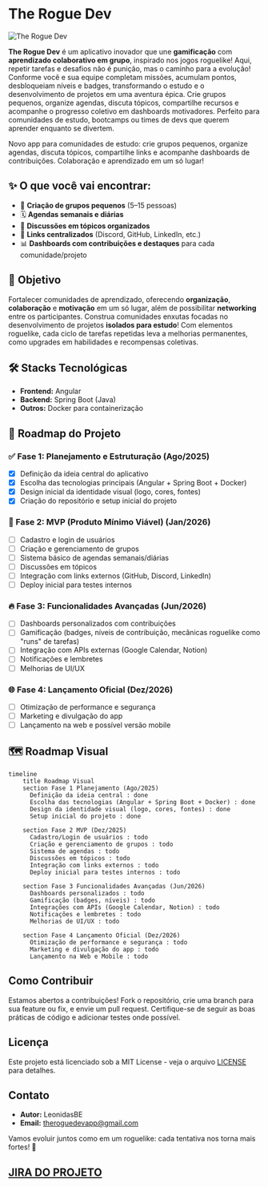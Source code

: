 # The Rogue Dev

![The Rogue Dev](https://i.imgur.com/5Ul7c71.png) 

**The Rogue Dev** é um aplicativo inovador que une **gamificação** com **aprendizado colaborativo em grupo**, inspirado nos jogos roguelike! Aqui, repetir tarefas e desafios não é punição, mas o caminho para a evolução! Conforme você e sua equipe completam missões, acumulam pontos, desbloqueiam níveis e badges, transformando o estudo e o desenvolvimento de projetos em uma aventura épica. Crie grupos pequenos, organize agendas, discuta tópicos, compartilhe recursos e acompanhe o progresso coletivo em dashboards motivadores. 
Perfeito para comunidades de estudo, bootcamps ou times de devs que querem aprender enquanto se divertem.

Novo app para comunidades de estudo: crie grupos pequenos, organize agendas, discuta tópicos, compartilhe links e acompanhe dashboards de contribuições. Colaboração e aprendizado em um só lugar!

## ✨ O que você vai encontrar:
- 👥 **Criação de grupos pequenos** (5–15 pessoas)  
- 🗓️ **Agendas semanais e diárias**  
- 💬 **Discussões em tópicos organizados**  
- 🔗 **Links centralizados** (Discord, GitHub, LinkedIn, etc.)  
- 📊 **Dashboards com contribuições e destaques** para cada comunidade/projeto  

## 🎯 Objetivo
Fortalecer comunidades de aprendizado, oferecendo **organização**, **colaboração** e **motivação** em um só lugar, além de possibilitar **networking** entre os participantes. Construa comunidades enxutas focadas no desenvolvimento de projetos **isolados para estudo**! Com elementos roguelike, cada ciclo de tarefas repetidas leva a melhorias permanentes, como upgrades em habilidades e recompensas coletivas.

## 🛠️ Stacks Tecnológicas
- **Frontend:** Angular  
- **Backend:** Spring Boot (Java)  
- **Outros:** Docker para containerização  

## 📌 Roadmap do Projeto

### ✅ Fase 1: Planejamento e Estruturação (Ago/2025)
- [x] Definição da ideia central do aplicativo
- [x] Escolha das tecnologias principais (Angular + Spring Boot + Docker)
- [x] Design inicial da identidade visual (logo, cores, fontes)
- [x] Criação do repositório e setup inicial do projeto

### 🚀 Fase 2: MVP (Produto Mínimo Viável) (Jan/2026)
- [ ] Cadastro e login de usuários
- [ ] Criação e gerenciamento de grupos
- [ ] Sistema básico de agendas semanais/diárias
- [ ] Discussões em tópicos
- [ ] Integração com links externos (GitHub, Discord, LinkedIn)
- [ ] Deploy inicial para testes internos

### 🔥 Fase 3: Funcionalidades Avançadas (Jun/2026)
- [ ] Dashboards personalizados com contribuições
- [ ] Gamificação (badges, níveis de contribuição, mecânicas roguelike como "runs" de tarefas)
- [ ] Integração com APIs externas (Google Calendar, Notion)
- [ ] Notificações e lembretes
- [ ] Melhorias de UI/UX

### 🌐 Fase 4: Lançamento Oficial (Dez/2026)
- [ ] Otimização de performance e segurança
- [ ] Marketing e divulgação do app
- [ ] Lançamento na web e possível versão mobile

## 🗺️ Roadmap Visual

```mermaid
timeline
    title Roadmap Visual
    section Fase 1 Planejamento (Ago/2025)
      Definição da ideia central : done
      Escolha das tecnologias (Angular + Spring Boot + Docker) : done
      Design da identidade visual (logo, cores, fontes) : done
      Setup inicial do projeto : done

    section Fase 2 MVP (Dez/2025)
      Cadastro/Login de usuários : todo
      Criação e gerenciamento de grupos : todo
      Sistema de agendas : todo
      Discussões em tópicos : todo
      Integração com links externos : todo
      Deploy inicial para testes internos : todo

    section Fase 3 Funcionalidades Avançadas (Jun/2026)
      Dashboards personalizados : todo
      Gamificação (badges, níveis) : todo
      Integrações com APIs (Google Calendar, Notion) : todo
      Notificações e lembretes : todo
      Melhorias de UI/UX : todo

    section Fase 4 Lançamento Oficial (Dez/2026)
      Otimização de performance e segurança : todo
      Marketing e divulgação do app : todo
      Lançamento na Web e Mobile : todo
```

## Como Contribuir
Estamos abertos a contribuições! Fork o repositório, crie uma branch para sua feature ou fix, e envie um pull request. Certifique-se de seguir as boas práticas de código e adicionar testes onde possível.

## Licença
Este projeto está licenciado sob a MIT License - veja o arquivo [LICENSE](LICENSE) para detalhes.

## Contato
- **Autor:** LeonidasBE
- **Email:** theroguedevapp@gmail.com

Vamos evoluir juntos como em um roguelike: cada tentativa nos torna mais fortes! 🚀


## [JIRA DO PROJETO](https://leonidasbestevam.atlassian.net/jira/software/projects/ROGUE/boards/1?atlOrigin=eyJpIjoiNTBmMWU1YWU4ZWM0NDU3MDg3Zjg5ZDM0NWYxZDFjYmIiLCJwIjoiaiJ9)
